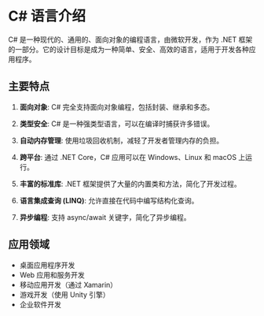 # C# 语言介绍

C# 是一种现代的、通用的、面向对象的编程语言，由微软开发，作为 .NET 框架的一部分。它的设计目标是成为一种简单、安全、高效的语言，适用于开发各种应用程序。

## 主要特点

1. **面向对象**: C# 完全支持面向对象编程，包括封装、继承和多态。

2. **类型安全**: C# 是一种强类型语言，可以在编译时捕获许多错误。

3. **自动内存管理**: 使用垃圾回收机制，减轻了开发者管理内存的负担。

4. **跨平台**: 通过 .NET Core，C# 应用可以在 Windows、Linux 和 macOS 上运行。

5. **丰富的标准库**: .NET 框架提供了大量的内置类和方法，简化了开发过程。

6. **语言集成查询 (LINQ)**: 允许直接在代码中编写结构化查询。

7. **异步编程**: 支持 async/await 关键字，简化了异步编程。

## 应用领域

- 桌面应用程序开发
- Web 应用和服务开发
- 移动应用开发（通过 Xamarin）
- 游戏开发（使用 Unity 引擎）
- 企业软件开发
